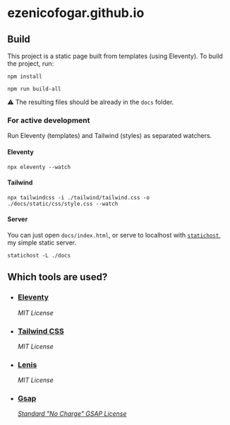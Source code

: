 # ezenicofogar.github.io

## Build

This project is a static page built from templates (using Eleventy). To build the project, run:

```
npm install
```
```
npm run build-all
```

:warning: The resulting files should be already in the `docs` folder.

### For active development

Run Eleventy (templates) and Tailwind (styles) as separated watchers.

#### Eleventy

```
npx eleventy --watch
```

#### Tailwind

```
npx tailwindcss -i ./tailwind/tailwind.css -o ./docs/static/css/style.css --watch
```

#### Server

You can just open `docs/index.html`, or serve to localhost with [`statichost`](https://github.com/ezenicofogar/statichost/releases), my simple static server.

```
statichost -L ./docs
```

## Which tools are used?

- ### [Eleventy](https://www.11ty.dev/)

    *MIT License*

- ### [Tailwind CSS](https://tailwindcss.com/)

    *MIT License*

- ### [Lenis](https://lenis.darkroom.engineering/)

    *MIT License*

- ### [Gsap](https://gsap.com/)

    [*Standard "No Charge" GSAP License*](https://gsap.com/community/standard-license/)
